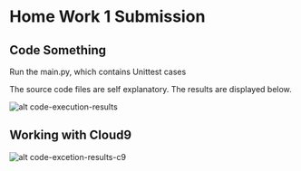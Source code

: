 # Home Work 1 Submission

## Code Something

Run the main.py, which contains Unittest cases

The source code files are self explanatory. The results are displayed below.

![alt code-execution-results](https://rawgit.com/tnkteja/fss16ntadiko/hw1/code/1/.images/2016-08-26_0119.png "")

## Working with Cloud9

![alt code-excetion-results-c9](https://rawgit.com/tnkteja/fss16ntadiko/hw1/code/1/.images/2016-08-26_0216.png)